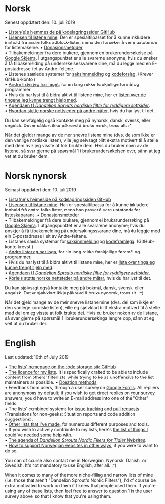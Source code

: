 # Norsk

Senest oppdatert den: 10. juli 2019

• [Listen(e)s hjemmeside på kodelagringssiden GitHub](https://github.com/DandelionSprout/adfilt) <br>
• [Lisensen til listene mine](https://github.com/DandelionSprout/adfilt/blob/master/LICENSE.md). Den er spesialtilpasset for å kunne inkludere innhold fra andre folks adblock-lister, mens den forsøker å være ustøtende for listemakerne.
• [Donasjonsmetoder](https://sproutsluckycorner.wordpress.com/2017/11/14/my-work-and-contact-resume/#donations) <br>
• Tilbakemeldinger fra dere brukere, gjennom en brukerundersøkelse på [Google Skjema](https://goo.gl/forms/nSzVy6NKXpfWWEqk1). I utgangspunktet er alle svarerne anonyme; hvis du ønsker å få tilbakemelding på undersøkelsessvarene dine, må du legge med en E-postadresse i et av Andre-feltene. <br>
• Listenes samlede systemer for [saksinnmelding](https://github.com/DandelionSprout/adfilt/issues) og [kodeforslag](https://github.com/DandelionSprout/adfilt/pulls). (Krever GitHub-konto.) <br>
• [Andre lister jeg har laget](https://github.com/DandelionSprout/adfilt/blob/master/README.md#list-of-lists), for en lang rekke forskjellige formål og programmer. <br>
• Hvis du har lyst til å bidra aktivt til listene mine, her er [listen over de tingene jeg kunne trengt hjelp med](https://github.com/DandelionSprout/adfilt#i-hereby-request-help-with). <br>
• [Agendaen til *Dandelion Sprouts nordiske filtre for ryddigere nettsider*](https://github.com/DandelionSprout/adfilt/blob/master/Wiki/De%20norske%20listenes%20agenda.md). <br>
• [Hvordan støtte norske nettsteder på andre måter](https://github.com/DandelionSprout/adfilt/blob/master/Wiki/How%20to%20support%20websites.md), hvis du har lyst til det.  <br>

Du kan selvfølgelig også kontakte meg på nynorsk, dansk, svensk, eller engelsk. Det er såklart ikke påkrevd å bruke norsk, tross alt. :^) <br>

Når det gjelder mange av de mer snevre listene mine (dvs. de som ikke er den vanlige nordiske listen), ville jeg selvsagt blitt ekstra motivert til å stelle med dem hvis jeg visste at folk brukte dem. Hvis du bruker noen av de listene, så svar gjerne på spørsmål 1 i brukerundersøkelsen over, sånn at jeg vet at du bruker dem.

# Norsk nynorsk

Seinast oppdatert den: 10. juli 2019

• [Lista(ne)s heimeside på kodelagringssiden GitHub](https://github.com/DandelionSprout/adfilt) <br>
• [Lisensen til listane mine](https://github.com/DandelionSprout/adfilt/blob/master/LICENSE.md). Han er spesialtilpassa for å kunne inkludere innhald frå andre folks lister, mens han prøver å vere ustøtande for listeskaparane.
• [Donasjonsmetoder](https://sproutsluckycorner.wordpress.com/2017/11/14/my-work-and-contact-resume/#donations) <br>
• Tilbakemeldinger frå dere brukare, gjennom ei brukarundersøking på [Google Skjema](https://goo.gl/forms/nSzVy6NKXpfWWEqk1). I utgangspunktet er alle svararene anonyme; hvis du ønskjer å få tilbakemelding på undersøkingssvarane dine, må du leggje med ein E-postadresse i eit av Andre-feltane. <br>
• Listanes samla systemar for [saksinnmelding](https://github.com/DandelionSprout/adfilt/issues) og [kodeframlegg](https://github.com/DandelionSprout/adfilt/pulls). (GitHub-konto krevst.) <br>
• [Andre listar eg har laga](https://github.com/DandelionSprout/adfilt/blob/master/README.md#list-of-lists), for ein lang rekke forskjellige føremål og programmer. <br>
• Hvis du har lyst til å bidra aktivt til listane mine, her er [lista over tinga eg kunne trengt hjelp med](https://github.com/DandelionSprout/adfilt#i-hereby-request-help-with). <br>
• [Agendaen til *Dandelion Sprouts nordiske filtre for ryddigere nettsider*](https://github.com/DandelionSprout/adfilt/blob/master/Wiki/De%20norske%20listenes%20agenda.md). <br>
• [Korleis støtte norske nettsteder på andre måtar](https://github.com/DandelionSprout/adfilt/blob/master/Wiki/How%20to%20support%20websites.md), hvis du har lyst til det.  <br>

Du kan sjølvsagt også kontakte meg på bokmål, dansk, svensk, eller engelsk. Det er sjølvklart ikkje påkrevd å bruke nynorsk, tross alt. :^) <br>

Når det gjeld mange av de meir snevre listane mine (dvs. dei som ikkje er den vanlege nordiske listen), ville eg sjølvklart blitt ekstra motivert til å stelle med dei om eg visste at folk brukte dei. Hvis du bruker nokon av de listane, så svar gjerne på spørsmål 1 i brukerundersøkinga lengre opp, sånn at eg veit at du bruker dei.

# English

Last updated: 10th of July 2019

• [The lists' homepage on the code storage site GitHub](https://github.com/DandelionSprout/adfilt) <br>
• [The licence for my lists](https://github.com/DandelionSprout/adfilt/blob/master/LICENSE.md). It is specifically crafted to be able to include content from others' filterlists, while trying to be as unoffensive to the list maintainers as possible.
• [Donation methods](https://sproutsluckycorner.wordpress.com/2017/11/14/my-work-and-contact-resume/#donations) <br>
• Feedback from users, through a user survey on [Google Forms](https://goo.gl/forms/nSzVy6NKXpfWWEqk1). All repliers are anonymous by default; if you wish to get direct replies on your survey answers, you'd have to write an E-mail address into one of the "Other" fields. <br>
• The lists' combined systems for [issue tracking](https://github.com/DandelionSprout/adfilt/issues) and [pull requests](https://github.com/DandelionSprout/adfilt/pulls) (Translations for non-geeks: Situation reports and code addition suggestions). <br>
• [Other lists that I've made](https://github.com/DandelionSprout/adfilt/blob/master/README.md#list-of-lists), for numerous different purposes and tools. <br>
• If you wish to actively contribute to my lists, here's [the list of things I could've needed some help with](https://github.com/DandelionSprout/adfilt#i-hereby-request-help-with). <br>
• [The agenda of *Dandelion Sprouts Nordic Filters for Tidier Websites*](https://github.com/DandelionSprout/adfilt/blob/master/Wiki/De%20norske%20listenes%20agenda.md). <br>
• [How to support Norwegian websites in other ways](https://github.com/DandelionSprout/adfilt/blob/master/Wiki/How%20to%20support%20websites.md), if you were to want to do so.  <br>

You can of course also contact me in Norwegian, Nynorsk, Danish, or Swedish. It's not mandatory to use English, after all. :^) <br>

When it comes to many of the more niche-filling and narrow lists of mine (i.e. those that aren't \"Dandelion Sprout's Nordic Filters\"), I'd of course be extra motivated to work on them if I knew that people used them. If you're using any of these lists, then feel free to answer to question 1 in the user survey above, so that I know that you're using them.
